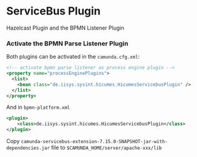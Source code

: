 # ServiceBus Plugin

Hazelcast Plugin and the BPMN Listener Plugin

### Activate the BPMN Parse Listener Plugin

Both plugins can be activated in the `camunda.cfg.xml`:

``` xml
<!-- activate bpmn parse listener as process engine plugin -->
<property name="processEnginePlugins">
  <list>
    <bean class="de.iisys.sysint.hicumes.HicumesServicebusPlugin" />
  </list>
</property>
```

And in `bpmn-platform.xml`

``` xml
<plugin>
    <class>de.iisys.sysint.hicumes.HicumesServicebusPlugin</class>
</plugin>
```

Copy `camunda-servicebus-extension-7.15.0-SNAPSHOT-jar-with-dependencies.jar` file
to `$CAMUNDA_HOME/server/apache-xxx/lib`
